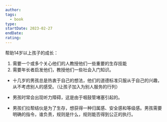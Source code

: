 ```yaml
---
author: 
tags:
  - book
type: 
startDate: 2023-02-27
endDate: 
rating: 
---
```



帮助14岁以上孩子的成长：
1. 需要一个或多个关心他们的人教授他们一些重要的生存技能
2. 需要年长者启发他们，教授他们一些社会入门知识。

- 十几岁的男孩总是热衷于自己的想法，他们的道德标准只服从于自己的兴趣，从不考虑别人的感受。（让孩子加入为别人服务的行列）

- 男孩时常会出现听力障碍，这是由于咽鼓管堵塞引起的。
- 男孩们拉帮结伙是为了生存，想获得一种归属感、安全感和等级感。男孩需要明确的指令，谁负责，规则是什么，规则能否得到公正的执行。























